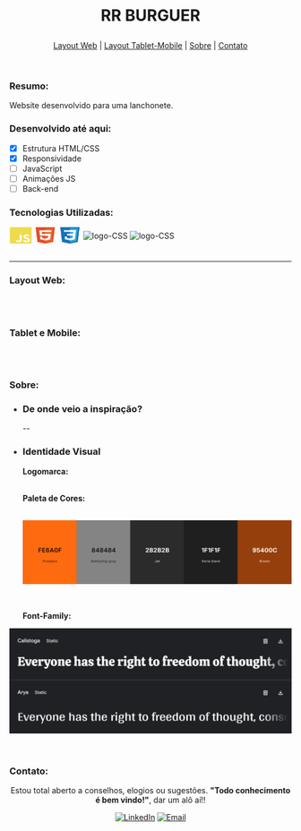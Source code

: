 
<h1 align="center">
<!-- <picture>
  <img width="200" alt="logo awax" src="assets/img/logo-awax.png">
</picture> -->
    <p>RR BURGUER</p>
</h1>

<p align="center"> 
    <a href="#Layout-Web">Layout Web</a> |
    <a href="#Tablet">Layout Tablet-Mobile</a> |
    <a href="#Sobre">Sobre</a> |
    <a href="#Contato">Contato</a>
</p>
<br>

### Resumo:
Website desenvolvido para uma lanchonete.

### Desenvolvido até aqui:

- [x] Estrutura HTML/CSS
- [x] Responsividade
- [ ] JavaScript
- [ ] Animações JS
- [ ] Back-end

### Tecnologias Utilizadas:
<div style="display: inline_block">
  <img align="center" alt="logo-Js" height="30" width="40" src="https://raw.githubusercontent.com/devicons/devicon/master/icons/javascript/javascript-plain.svg">
  <img align="center" alt="logo-HTML" height="30" width="40" src="https://raw.githubusercontent.com/devicons/devicon/master/icons/html5/html5-original.svg">
  <img align="center" alt="logo-CSS" height="30" width="40" src="https://raw.githubusercontent.com/devicons/devicon/master/icons/css3/css3-original.svg">
  <img align="center" alt="logo-CSS" height="30" width="40" src="https://cdn.jsdelivr.net/gh/devicons/devicon@latest/icons/figma/figma-original.svg">
  <img align="center" alt="logo-CSS" height="30" width="40" src="https://cdn.jsdelivr.net/gh/devicons/devicon@latest/icons/photoshop/photoshop-original.svg">
</div>
 <br>
 
---

### Layout Web:

<br>
<br>

### Tablet e Mobile:
<br>
<br>

### Sobre:

- ### De onde veio a inspiração? 

  --

- ### Identidade Visual

  **Logomarca:** <br> <br>

  **Paleta de Cores:**

  <br> 
  <div align="center">
    <img align="center" alt="paleta de cor" src="assets/img/paleta.png">
  </div> <br> <br>

  **Font-Family:**

<div align="center">
  <img align="center" alt="font-family"width="600" src="assets/img/font-family.png">
</div> <br> <br>

### Contato:

  <div align="center">

  Estou total aberto a conselhos, elogios ou sugestões. **"Todo conhecimento é bem vindo!"**, dar um alô aí!!

  [![LinkedIn](https://img.shields.io/badge/LinkedIn-%230077B5.svg?logo=linkedin&logoColor=white)](https://www.linkedin.com/in/luruanx) [![Email](https://img.shields.io/badge/Email-%230077B5.svg?logo=Gmail&logoColor=white)](mailto:richard_10luan@hotmail.com)

</div>

